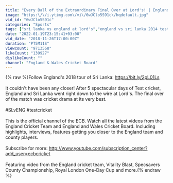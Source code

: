 ```yaml
---
title: "Every Ball of the Extraordinary Final Over at Lord's! | England v Sri Lanka 2014"
image: "https:\/\/i.ytimg.com\/vi\/6wJClo5S91c\/hqdefault.jpg"
vid_id: "6wJClo5S91c"
categories: "Sports"
tags: ["sri lanka vs england at lord's","england vs sri lanka 2014 test","close cricket finishes"]
date: "2022-01-19T23:15:41+03:00"
vid_date: "2018-11-26T17:00:00Z"
duration: "PT5M11S"
viewcount: "9713568"
likeCount: "139927"
dislikeCount: ""
channel: "England & Wales Cricket Board"
---
```

{% raw %}Follow England's 2018 tour of Sri Lanka: <a rel="nofollow" target="blank" href="https://bit.ly/2pL01Ls">https://bit.ly/2pL01Ls</a><br /><br />It couldn't have been any closer! After 5 spectacular days of Test cricket, England and Sri Lanka went right down to the wire at Lord's. The final over of the match was cricket drama at its very best.<br /><br />#SLvENG #testcricket<br /><br />This is the official channel of the ECB. Watch all the latest videos from the England Cricket Team and England and Wales Cricket Board. Including highlights, interviews, features getting you closer to the England team and county players.<br /><br />Subscribe for more: <a rel="nofollow" target="blank" href="http://www.youtube.com/subscription_center?add_user=ecbcricket">http://www.youtube.com/subscription_center?add_user=ecbcricket</a><br /><br />Featuring video from the England cricket team, Vitality Blast, Specsavers County Championship, Royal London One-Day Cup and more.{% endraw %}
